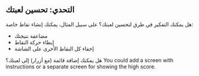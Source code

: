 ## التحدي: تحسين لعبتك

هل يمكنك التفكير في طرق لتحسين لعبتك؟ على سبيل المثال، يمكنك إنشاء نقاط خاصة:

+ مضاعفة نتيجتك
+ إبطاء حركة النقاط
+ إخفاء كل النقاط الأخرى على الشاشة

هل يمكنك إضافة قائمة (مع أزرار) إلى لعبتك؟ You could add a screen with instructions or a separate screen for showing the high score.